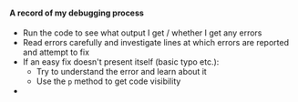 #### A record of my debugging process

- Run the code to see what output I get / whether I get any errors
- Read errors carefully and investigate lines at which errors are reported and attempt to fix
- If an easy fix doesn't present itself (basic typo etc.):
  - Try to understand the error and learn about it
  - Use the `p` method to get code visibility
- 
  